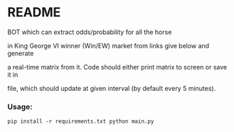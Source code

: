 # README #

BOT which can extract odds/probability for all the horse

in King George VI winner (Win/EW) market from links give below and generate

a real-time matrix from it. Code should either print matrix to screen or save it in

file, which should update at given interval (by default every 5 minutes).

### Usage: ###
`pip install -r requirements.txt
python main.py`
